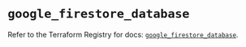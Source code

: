 # `google_firestore_database`

Refer to the Terraform Registry for docs: [`google_firestore_database`](https://registry.terraform.io/providers/hashicorp/google-beta/5.21.0/docs/resources/google_firestore_database).
